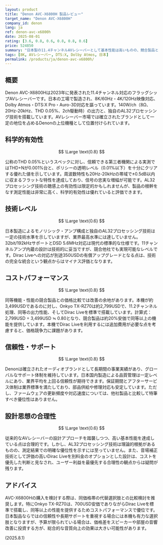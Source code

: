 ```yaml
---
layout: product
title: "Denon AVC-X6800H 製品レビュー"
target_name: "Denon AVC-X6800H"
company_id: denon
lang: ja
ref: denon-avc-x6800h
date: 2025-08-01
rating: [3.6, 0.8, 0.6, 0.8, 0.8, 0.6]
price: 524850
summary: "日本製の11.4チャンネルAVレシーバーとして基本性能は高いものの、競合製品と比較してコストパフォーマンスに課題が残る製品です。"
tags: [8K, AVレシーバー, DTS:X, Dolby Atmos, 日本]
permalink: /products/ja/denon-avc-x6800h/
---
```

## 概要

Denon AVC-X6800Hは2023年に発表された11.4チャンネル対応のフラッグシップAVレシーバーです。日本の工場で製造され、8K/60Hz・4K/120Hz映像対応、Dolby Atmos・DTS:X Pro・Auro-3D対応を謳っています。140W/ch（8Ω、20Hz-20kHz、THD 0.05%、2ch駆動時）の出力と、独自のAL32プロセッシング技術を搭載しています。AVレシーバー市場では確立されたブランドとして一定の地位を占めるDenonの上位機種として位置付けられています。

## 科学的有効性

$$ \Large \text{0.8} $$

公称のTHD 0.05%というスペックに対し、信頼できる第三者機関による実測ではTHD+Nが0.001%台と、ポリシーの透明レベル（0.01%以下）を十分にクリアする優れた値を示しています。周波数特性も20Hz-20kHzの帯域で±0.5dB以内に収まるフラットな特性を達成しており、信号の忠実な増幅が可能です。AL32プロセッシング技術の聴感上の有効性は限定的かもしれませんが、製品の根幹をなす測定性能は非常に高く、科学的有効性は優れていると評価できます。

## 技術レベル

$$ \Large \text{0.6} $$

日本製造によるモノリシック・アンプ構成と独自のAL32プロセッシング技術は一定の技術水準を示していますが、業界最高水準には達していません。32bit/192kHzサポートとDSD 5.6MHz対応は現代の標準的な仕様です。11チャンネルアンプ内蔵の設計は技術的に妥当ですが、競合他社でも実現可能なレベルです。Dirac Liveへの対応が別途350USDの有償アップグレードとなる点は、技術の完全な統合という観点からはマイナス評価となります。

## コストパフォーマンス

$$ \Large \text{0.8} $$

同等機能・性能の競合製品との価格比較では改善の余地があります。本機が約3,499USDであるのに対し、Onkyo TX-RZ70は約2,799USDで、11.2チャンネル処理、同等の出力性能、そしてDirac Liveを標準で搭載しています。計算式：2,799USD ÷ 3,499USD ≒ 0.80となり、競合製品は約20%安価で同等以上の機能を提供しています。本機でDirac Liveを利用するには追加費用が必要な点を考慮すると、価格競争力に課題があります。

## 信頼性・サポート

$$ \Large \text{0.8} $$

Denonは確立されたオーディオブランドとして長期間の事業実績があり、グローバルなサポート体制を維持しています。日本国内製造による品質管理は一定レベルにあり、業界平均を上回る信頼性が期待できます。保証期間とアフターサービス体制は業界標準を満たしており、部品供給や修理対応も安定しています。ただし、ファームウェアの更新頻度や対応速度については、他社製品と比較して特筆すべき優位性はありません。

## 設計思想の合理性

$$ \Large \text{0.6} $$

従来的なAVレシーバーの設計アプローチを踏襲しつつ、高い基本性能を達成している点は合理的です。しかし、AL32プロセッシング技術は理論的根拠があるものの、測定結果での明確な優位性を示すには至っていません。また、音場補正技術として評価の高いDirac Liveを別料金のオプションとした設計は、コストを優先した判断と見なされ、ユーザー利益を最優先する合理性の観点からは疑問が残ります。

## アドバイス

AVC-X6800Hの購入を検討する際は、同価格帯の代替選択肢との比較検討を推奨します。特にOnkyo TX-RZ70は、700USD安価でありながらDirac Liveを標準で搭載し、同等以上の性能を提供するためコストパフォーマンスで優位です。日本製品ならではの信頼性や長期サポートを重視する場合には本機も有力な選択肢となりますが、予算が限られている場合は、価格差をスピーカーや部屋の音響改善に投資する方が、総合的な音質向上の効果は大きい可能性があります。

(2025.8.1)
